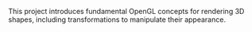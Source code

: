 This project introduces fundamental OpenGL concepts for rendering 3D shapes, including transformations to manipulate their appearance.
